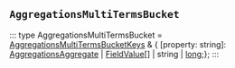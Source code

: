 ## `AggregationsMultiTermsBucket`
:::
type AggregationsMultiTermsBucket = [AggregationsMultiTermsBucketKeys](./AggregationsMultiTermsBucketKeys.md) & { [property: string]: [AggregationsAggregate](./AggregationsAggregate.md) | [FieldValue](./FieldValue.md)[] | string | [long](./long.md);};
:::

